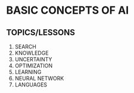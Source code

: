 # BASIC CONCEPTS OF AI

## TOPICS/LESSONS

1. SEARCH
2. KNOWLEDGE
3. UNCERTAINTY
4. OPTIMIZATION
5. LEARNING
6. NEURAL NETWORK
7. LANGUAGES
